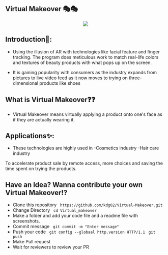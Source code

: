 ## Virtual Makeover 🎭🎭
<p align = "center"> 
<img src = "https://github.com/akshitagupta15june/Face-X/blob/master/Virtual_makeover/images/1.jpg?raw=true">
</p>


## Introduction📝:
- Using the illusion of AR with technologies like facial feature and finger tracking. The program does meticulous work to match real-life colors and textures of beauty products with what pops up on the screen. 

- It is gaining popularity with consumers as the industry expands from pictures to live video feed as it now moves to trying on three-dimensional products like shoes


## What is Virtual Makeover❓❓
- Virtual Makeover means virtually applying a product onto one's face as if they are actually wearing it. 


## Applications✨:
- These technologies are highly used in 
	-Cosmetics industry 
	-Hair care industry

 To accelerate product sale by remote access, more choices and saving the time spent on trying the products.


<!-- ## Different techniques in Virtual Makeover💥💥:
 -[Using Face Landmark detection via DLIB](https://github.com/akshitagupta15june/Face-X/tree/master/Virtual_makeover/Virtual-Makeup)
 
 -[Using Face Landmark detection via PIL](https://github.com/akshitagupta15june/Face-X/tree/master/Virtual_makeover/makeup) -->


## Have an Idea? Wanna contribute your own Virtual Makeover⁉
- Clone this repository
` https://github.com/kdg02/Virtual-Makeover.git`
- Change Directory
` cd Virtual_makeover`
- Make a folder and add your code file and a readme file with screenshots.
- Commit message
` git commit -m "Enter message"`
- Push your code
` git config --globaal http.version HTTP/1.1`
` git push`
- Make Pull request
- Wait for reviewers to review your PR

